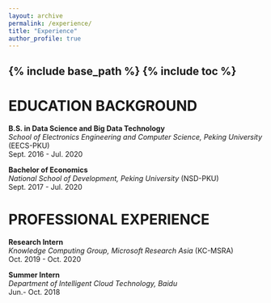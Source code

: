```yaml
---
layout: archive
permalink: /experience/
title: "Experience"
author_profile: true
---
```


{% include base_path %}
{% include toc %}
---

EDUCATION BACKGROUND
===
**B.S. in Data Science and Big Data Technology**    
  *School of Electronics Engineering and Computer Science, Peking University* (EECS-PKU)   
  Sept. 2016 - Jul. 2020

**Bachelor of Economics**   
  *National School of Development, Peking University* (NSD-PKU)     
  Sept. 2017 - Jul. 2020


PROFESSIONAL EXPERIENCE
===
**Research Intern**   
  *Knowledge Computing Group, Microsoft Research Asia* (KC-MSRA)    
  Oct. 2019 - Oct. 2020

**Summer Intern**   
  *Department of Intelligent Cloud Technology, Baidu*     
  Jun.- Oct. 2018
